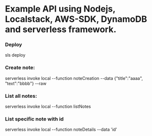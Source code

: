 # Example API using Nodejs, Localstack, AWS-SDK, DynamoDB and serverless framework.

### Deploy
sls deploy

### Create note:
serverless invoke local --function noteCreation --data {"title":"aaaa", "text":"bbbb"} --raw

### List all notes:
serverless invoke local --function listNotes

### List specific note with id 
serverless invoke local --function noteDetails --data 'id'